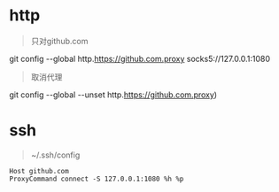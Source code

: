 # http

> 只对github.com

git config --global http.https://github.com.proxy socks5://127.0.0.1:1080

> 取消代理

git config --global --unset http.https://github.com.proxy)

# ssh

> ~/.ssh/config

```
Host github.com
ProxyCommand connect -S 127.0.0.1:1080 %h %p
```
